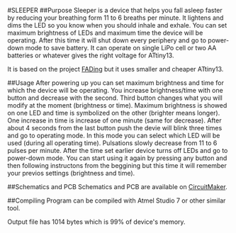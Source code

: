 #SLEEPER
##Purpose
Sleeper is a device that helps you fall asleep faster by reducing your breathing form 11 to 6 breaths per minute. It lightens and dims the LED so you know when you should inhale and exhale. You can set maximum brightness of LEDs and maximum time the device will be operating. After this time it will shut down every periphery and go to power-down mode to save battery. It can operate on single LiPo cell or two AA batteries or whatever gives the right voltage for ATtiny13.

It is based on the project [FADing](http://www.instructables.com/id/FADing-Fall-Asleep-Device/) but it uses smaller and cheaper ATtiny13.

##Usage
After powering up you can set maximum brightness and time for which the device will be operating. You increase brightness/time with one button and decrease with the second. Third button changes what you will modify at the moment (brightness or time). Maximum brightness is showed on one LED and time is symbolized on the other (brighter means longer). One increase in time is increase of one minute (same for decrease). After about 4 seconds from the last button push the devie will blink three times and go to operating mode. In this mode you can select which LED will be used (during all operating time). Pulsations slowly decrease from 11 to 6 pulses per minute. After the time set earlier device turns off LEDs and go to power-down mode. You can start using it again by pressing any button and then following instructons from the beggining but this time it will remember your previos settings (brightness and time).

##Schematics and PCB
Schematics and PCB are available on [CircuitMaker](https://workspace.circuitmaker.com/Projects/Details/Micha-Wjcik/sleeper).

##Compiling
Program can be compiled with Atmel Studio 7 or other similar tool.

Output file has 1014 bytes which is 99% of device's memory.
